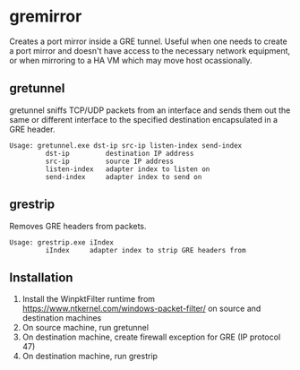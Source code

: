 # gremirror

Creates a port mirror inside a GRE tunnel.  Useful when one needs to create a port mirror and doesn't have access to the necessary network equipment, or when mirroring to a HA VM which may move host ocassionally.

## gretunnel

gretunnel sniffs TCP/UDP packets from an interface and sends them out the same or different interface to the specified destination encapsulated in a GRE header.
```
Usage: gretunnel.exe dst-ip src-ip listen-index send-index
         dst-ip         destination IP address
         src-ip         source IP address
         listen-index   adapter index to listen on
         send-index     adapter index to send on
```
## grestrip

Removes GRE headers from packets.
```
Usage: grestrip.exe iIndex 
         iIndex     adapter index to strip GRE headers from
```

## Installation

1. Install the WinpktFilter runtime from https://www.ntkernel.com/windows-packet-filter/ on source and destination machines
2. On source machine, run gretunnel
3. On destination machine, create firewall exception for GRE (IP protocol 47)
4. On destination machine, run grestrip
 


    
